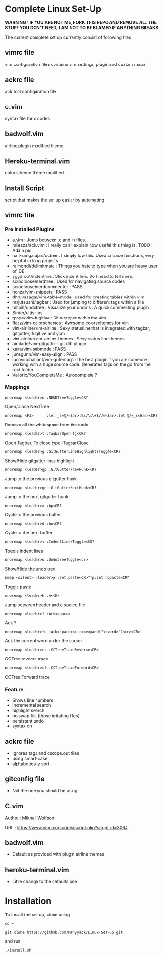 # Complete Linux Set-Up

**WARNING : IF YOU ARE NOT ME, FORK THIS REPO AND REMOVE ALL THE STUFF YOU DON'T NEED,**
**I AM NOT TO BE BLAMED IF ANYTHING BREAKS**

The current complete set up currently consist of following files

## vimrc file
vim configuration files contains vim settings, plugin and custom maps

## ackrc file
ack tool configuration file

## c.vim
syntax file for c codes

## badwolf.vim
airline plugin modified theme

## Heroku-terminal.vim
colorscheme theme modified

## Install Script
script that makes the set up easier by automating

## vimrc file

### Pre Installed Plugins
- a.vim
: Jump between .c and .h files.
- mileszs/ack.vim
: I really can't explain how useful this thing is. TODO : Add a pic
- hari-rangarajan/cctree
: I simply low this. Used to trace functions, very helpful in long projects
- raimondi/delimitmate
: Things you hate to type when you are heavy user of IDE
- yggdroot/indentline
: Slick indent line. Do I need to tell more.
- scrooloose/nerdtree
: Used for navigating source codes
- scrooloose/nerdcommenter
: PASS
- honza/vim-snippets
: PASS
- dhruvasagar/vim-table-mode
: used for creating tables within vim
- majutsushi/tagbar
: Used for jumping to different tags within a file
- mbbill/undotree
: Visualize your undo's
: A quick commenting plugin
- SirVer/ultisnips
- tpope/vim-fugitive
: Git wrapper within the vim
- flazz/vim-colorschemes
: Awesome colorschemes for vim
- vim-airline/vim-airline
: Sexy statusline that is integrated with tagbar, gitgutter, fugitive and ycm
- vim-airline/vim-airline-themes
: Sexy status line themes
- airblade/vim-gitgutter
: git diff plugin.
- kana/vim-submode
: PASS
- junegunn/vim-easy-align
: PASS
- ludovicchabant/vim-gutentags
: the best plugin if you are someone working with a huge source code. Generates tags on the go from the root folder
- Valloric/YouCompleteMe
: Autocomplete ?

### Mappings

`nnoremap <leader>n :NERDTreeToggle<CR?`

Open/Close NerdTree

`nnoremap <F3>      :let _s=@/<Bar>:%s/\s\+$//e<Bar>:let @/=_s<Bar><CR?`

Remove all the whitespace from the code

`nnoremap <leader>t :TagbarOpen fj<CR?`

Open Tagbar. To close type :TagbarClose

`nnoremap <leader>g :GitGutterLineHighlightsToggle<CR?`

Show/Hide gitgutter lines highlight 

`nnoremap <leader>gp :GitGutterPrevHunk<CR?`

Jump to the previous gitgutter hunk

`nnoremap <leader>gn :GitGutterNextHunk<CR?`

Jump to the next gitgutter hunk

`nnoremap <leader>a :bp<CR?`

Cycle to the previous buffer

`nnoremap <leader>d :bn<CR?`

Cycle to the next buffer

`nnoremap <leader>i :IndentLinesToggle<CR?`

Toggle indent lines

`nnoremap <leader>u :UndotreeToggle<cr>`

Show/Hide the undo tree

`nmap <silent> <leader>p :set paste<CR>"*p:set nopaste<CR?`

Toggle paste

`nnoremap <leader>h :A<CR>`

Jump between header and c source file

`nnoremap <leader>f :Ack<space>`

Ack ?

`nnoremap <leader>fs :Ack<space><c-r>=expand("<cword>")<cr><CR>`

Ack the current word under the cursor

`nnoremap <leader>cr :CCTreeTraceReverse<CR>`

CCTree reverse trace

`nnoremap <leader>cf :CCTreeTraceForward<CR>`

CCTree Forward trace

### Feature

- Shows line numbers
- incremental search
- highlight search
- no swap file (those irritating files)
- persistant undo
- syntax on 

## ackrc file

- Ignores tags and cscope.out files
- using smart-case
- alphabetically sort

## gitconfig file

- Not the one you should be using.

## C.vim

Author  : Mikhail Wolfson

URL     : https://www.vim.org/scripts/script.php?script_id=3064

## badwolf.vim

- Default as provided with plugin airline themes

## heroku-terminal.vim

- Little change to the defaults one

# Installation

To install the set up, clone using

`cd ~`

`git clone https://github.com/Manyyack/Linux-Set-up.git`

and run

`./install.sh`
